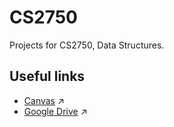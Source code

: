 # CS2750
Projects for CS2750, Data Structures.

## Useful links
- [Canvas](https://nnu.instructure.com/courses/30527) ↗️
- [Google Drive](https://drive.google.com/drive/u/1/folders/1MLojD4LPzi7GQEeNI_DaZ8MnwOm8OPc1) ↗️
